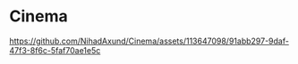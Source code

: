 # Cinema



https://github.com/NihadAxund/Cinema/assets/113647098/91abb297-9daf-47f3-8f6c-5faf70ae1e5c

